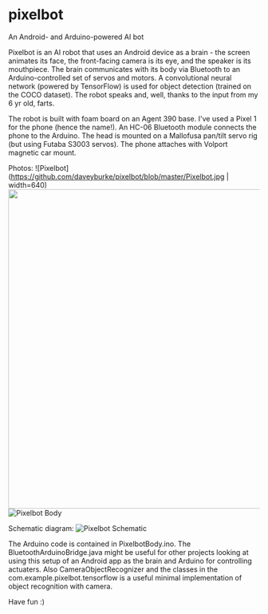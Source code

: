 # pixelbot
An Android- and Arduino-powered AI bot

Pixelbot is an AI robot that uses an Android device as a brain - the screen animates its face,
the front-facing camera is its eye, and the speaker is its mouthpiece. The brain communicates
with its body via Bluetooth to an Arduino-controlled set of servos and motors. A convolutional neural
network (powered by TensorFlow) is used for object detection (trained on the COCO dataset). The robot
speaks and, well, thanks to the input from my 6 yr old, farts.
 
The robot is built with foam board on an Agent 390 base. I've used a Pixel 1 for the phone (hence the name!). An HC-06 Bluetooth module connects the phone to the Arduino. The head is mounted on a Mallofusa pan/tilt servo rig (but using Futaba S3003 servos). The phone attaches with Volport magnetic car mount.
 
 Photos: 
 ![Pixelbot](https://github.com/daveyburke/pixelbot/blob/master/Pixelbot.jpg | width=640)
 <img src="https://github.com/daveyburke/pixelbot/blob/master/Pixelbot.jpg" width=640/>
 ![Pixelbot Body](https://github.com/daveyburke/pixelbot/blob/master/Pixelbot_Back.jpg)
 
 Schematic diagram:
  ![Pixelbot Schematic](https://github.com/daveyburke/pixelbot/blob/master/Schematic.jpg)
  
The Arduino code is contained in PixelbotBody.ino. The BluetoothArduinoBridge.java might be useful for other projects looking at using this setup of an Android app as the brain and Arduino for controlling actuaters. Also CameraObjectRecognizer and the classes in the com.example.pixelbot.tensorflow is a useful minimal implementation of object recognition with camera.
 
 Have fun :)

